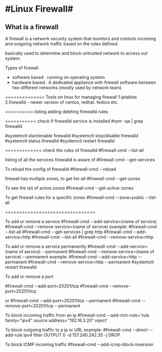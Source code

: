 #Linux Firewall#
===============
## What is a firewall

A firewall is a network security system that monitors and controls incoming and outgoing network
traffic based on the rules defined.

basically used to determine and block untrusted network to access out system.

Types of firewall

+ software based .
running on operating system.
+ hardware based .
A dedicated appliance with firewall software between two different networks (mostly used by network team).

==============
Tools on linux for managing firewall
1.iptables
2.firewalld - newer version of centos, redhat. fedora etc.

==========
listing adding deleting firewalld rules

===========
check if firewalld service is installed 
#rpm -qa | grep firewalld

#systemctl start/enable firewalld
#systemctl stop/disable firewalld
#systemctl status firewalld
#systemctl restart firewalld


=============
check the rules of firewalld
#firewall-cmd --list-all

listing of all the services firewalld is aware of 
#firewall-cmd --get-services

To reload the config of firewalld
#firewall-cmd --reload

firewall has multiple zones, to get list-all
#firewall-cmd --get-zones

To see the lsit of active zones
#firewall-cmd --get-active-zones

To get firewall rules for a specific zones
#firewall-cmd --zone=public --list-all

================================

To add or remove a service
#firewall-cmd --add-service=(name of service)
#firewall-cmd --remove-service=(name of service)
example:
	#firewall-cmd --list-all
	#firewall-cmd --get-services | grep http
	#firewall-cmd --add-service=http
	#firewall-cmd --list-all
	#firewall-cmd --remove-service=http
	
To add or remove a service permanently 
#firewall-cmd --add-service=(name of service) --permanent 
#firewall-cmd --remove-service=(name of service) --permanent 
example:
	#firewall-cmd --add-service=http --permanent 
	#firewall-cmd --remove-service=http --permanent 
	#systemctl restart firewalld
	
To add or remove a port

#firewall-cmd --add-port=20201/tcp
#firewall-cmd --remove-port=20201/tcp

or
#firewall-cmd --add-port=20201/tcp --permanent
#firewall-cmd --remove-port=20201/tcp --permanent


To block incoming traffic from an ip 
#firewall-cmd --add-rich-rule='rule family="ipv4" source address="192.16.3.20" reject'
 
To block outgoing traffic to a ip or URL
example:
	#firewall-cmd --direct --add-rule ipv4 filter OUTPUT 0 -d 157.240.242.35 -j DROP
	
To block ICMP incoming traffic
#firewall-cmd --add-icmp-block-inversion 



